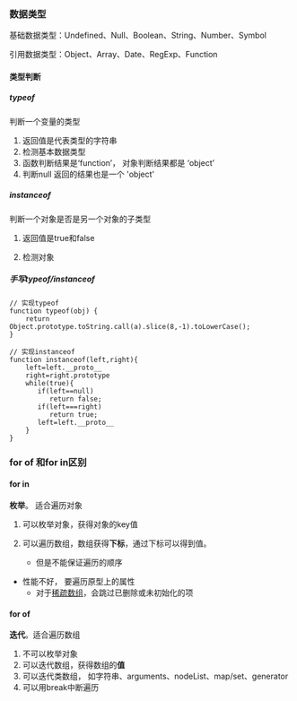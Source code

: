 ### 数据类型

基础数据类型：Undefined、Null、Boolean、String、Number、Symbol

引用数据类型：Object、Array、Date、RegExp、Function

#### 类型判断

##### typeof

判断一个变量的类型

1. 返回值是代表类型的字符串
2. 检测基本数据类型
3. 函数判断结果是‘function’， 对象判断结果都是 ‘object’
4. 判断null 返回的结果也是一个 'object'



##### instanceof

判断一个对象是否是另一个对象的子类型

1. 返回值是true和false

2. 检测对象

   

##### 手写typeof/instanceof

```
// 实现typeof
function typeof(obj) {
	return Object.prototype.toString.call(a).slice(8,-1).toLowerCase();
}

// 实现instanceof
function instanceof(left,right){
    left=left.__proto__
    right=right.prototype
    while(true){
       if(left==null)
       	  return false;
       if(left===right)
          return true;
       left=left.__proto__
    }
}
```

### for of 和for in区别

#### for in 

**枚举**。 适合遍历对象

1. 可以枚举对象，获得对象的key值

2. 可以遍历数组，数组获得**下标**，通过下标可以得到值。

   - 但是不能保证遍历的顺序
- 性能不好， 要遍历原型上的属性
   - 对于[稀疏数组](https://zhuanlan.zhihu.com/p/268534702)，会跳过已删除或未初始化的项
   
   
   
   

#### for of 

**迭代**。适合遍历数组

1. 不可以枚举对象
2. 可以迭代数组，获得数组的**值**
3. 可以迭代类数组， 如字符串、arguments、nodeList、map/set、generator
4. 可以用break中断遍历











